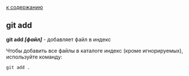 [к содержанию](./readme.md)


## git add

**git add *[файл]*** - добавляет файл в индекс

Чтобы добавить все файлы в каталоге индекс (кроме игнорируемых), используйте команду: 

```bash-
git add .
```